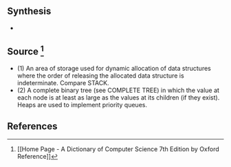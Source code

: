 ## Synthesis
- 
## Source [^1]
- (1) An area of storage used for dynamic allocation of data structures where the order of releasing the allocated data structure is indeterminate. Compare STACK. 
- (2) A complete binary tree (see COMPLETE TREE) in which the value at each node is at least as large as the values at its children (if they exist). Heaps are used to implement priority queues.
## References

[^1]: [[Home Page - A Dictionary of Computer Science 7th Edition by Oxford Reference]]